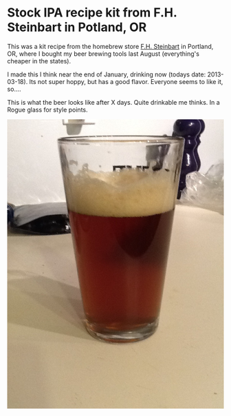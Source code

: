 # Stock IPA recipe kit from F.H. Steinbart in Potland, OR

This was a kit recipe from the homebrew store [F.H. Steinbart](http://www.fhsteinbart.com/) in Portland, OR, where I bought my beer brewing tools last August (everything's cheaper in the states). 

I made this I think near the end of January, drinking now (todays date: 2013-03-18). Its not super hoppy, but has a good flavor. Everyone seems to like it, so....

This is what the beer looks like after X days. Quite drinkable me thinks. In a Rogue glass for style points.

![mugshot](assets/img/fhsteinbartIPA_mugshot.jpg)